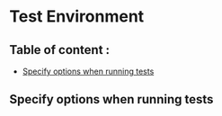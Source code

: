 # Test Environment

## Table of content :
* [Specify options when running tests](#specify-options-when-running-tests)

## Specify options when running tests

